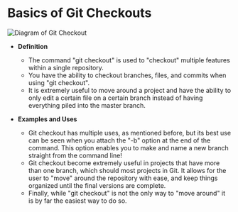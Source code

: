 # Basics of Git Checkouts

![Diagram of Git Checkout](https://static.javatpoint.com/tutorial/git/images/git-checkout.png)

* **Definition**
    
    * The command "git checkout" is used to "checkout" multiple features within a single repository.
    * You have the ability to checkout branches, files, and commits when using "git checkout".
    * It is extremely useful to move around a project and have the ability to only edit a certain file on a certain branch instead of having everything piled into the master branch.
    
* **Examples and Uses**

    * Git checkout has multiple uses, as mentioned before, but its best use can be seen when you attach the "-b" option at the end of the command. This option enables you to make and name a new branch straight from the command line!
    * Git checkout become extremely useful in projects that have more than one branch, which should most projects in Git. It allows for the user to "move" around the repository with ease, and keep things organized until the final versions are complete.
    * Finally, while "git checkout" is not the only way to "move around" it is by far the easiest way to do so.